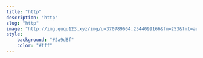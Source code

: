 ```yaml
---
title: "http"
description: "http"
slug: "http"
image: "http://img.ququ123.xyz/img/u=370789664,2544099166&fm=253&fmt=auto&app=138&f=JPEG.jpeg"
style:
    background: "#2a9d8f"
    color: "#fff"
---
```

